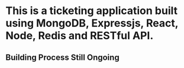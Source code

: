 # This is a ticketing application built using MongoDB, Expressjs, React, Node, Redis and RESTful API.  
## Building Process Still Ongoing 
